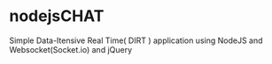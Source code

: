 # nodejsCHAT
Simple Data-Itensive Real Time( DIRT ) application using NodeJS and Websocket(Socket.io) and jQuery
